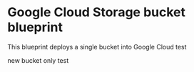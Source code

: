 # Google Cloud Storage bucket blueprint

This blueprint deploys a single bucket into Google Cloud test

new bucket only
test
